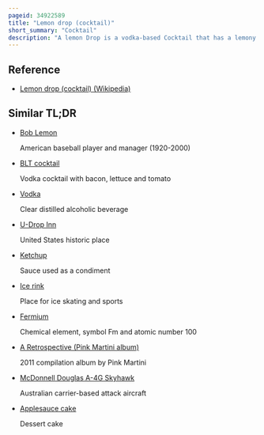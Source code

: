 ```yaml
---
pageid: 34922589
title: "Lemon drop (cocktail)"
short_summary: "Cocktail"
description: "A lemon Drop is a vodka-based Cocktail that has a lemony Sweet and sour Flavor prepared with lemon Juice Triple Sec and simple Syrup. It has been described as a Variant of, or as 'a Take on', the Vodka Martini, but is in Fact Closer to a white Lady Variant. It is typically prepared and served straight up chilled with Ice and strained."
---
```


## Reference

- [Lemon drop (cocktail) (Wikipedia)](https://en.wikipedia.org/?curid=34922589)

## Similar TL;DR

- [Bob Lemon](/tldr/en/bob-lemon)

  American baseball player and manager (1920-2000)

- [BLT cocktail](/tldr/en/blt-cocktail)

  Vodka cocktail with bacon, lettuce and tomato

- [Vodka](/tldr/en/vodka)

  Clear distilled alcoholic beverage

- [U-Drop Inn](/tldr/en/u-drop-inn)

  United States historic place

- [Ketchup](/tldr/en/ketchup)

  Sauce used as a condiment

- [Ice rink](/tldr/en/ice-rink)

  Place for ice skating and sports

- [Fermium](/tldr/en/fermium)

  Chemical element, symbol Fm and atomic number 100

- [A Retrospective (Pink Martini album)](/tldr/en/a-retrospective-pink-martini-album)

  2011 compilation album by Pink Martini

- [McDonnell Douglas A-4G Skyhawk](/tldr/en/mcdonnell-douglas-a-4g-skyhawk)

  Australian carrier-based attack aircraft

- [Applesauce cake](/tldr/en/applesauce-cake)

  Dessert cake
